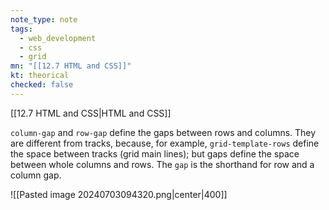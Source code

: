 ```yaml
---
note_type: note
tags:
  - web_development
  - css
  - grid
mn: "[[12.7 HTML and CSS]]"
kt: theorical
checked: false
---
```

[[12.7 HTML and CSS|HTML and CSS]]

`column-gap` and `row-gap` define the gaps between rows and columns. They are different from tracks, because, for example, `grid-template-rows` define the space between tracks (grid main lines); but gaps define the space between whole columns and rows. The `gap` is the shorthand for row and a column gap.

![[Pasted image 20240703094320.png|center|400]]



